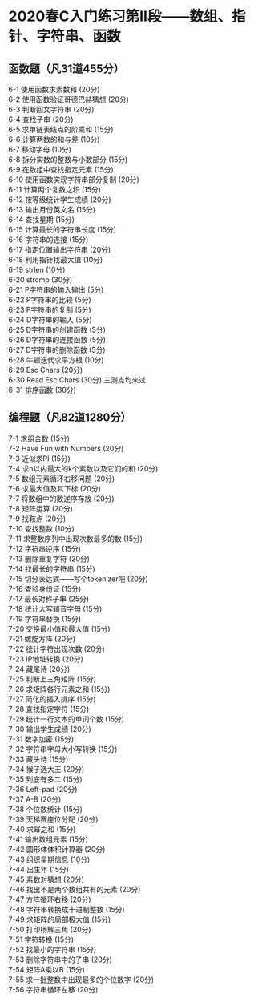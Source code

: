 # 2020春C入门练习第II段——数组、指针、字符串、函数

## 函数题（凡31道455分）
6-1 使用函数求素数和 (20分)   
6-2 使用函数验证哥德巴赫猜想 (20分)   
6-3 判断回文字符串 (20分)   
6-4 查找子串 (20分)   
6-5 求单链表结点的阶乘和 (15分)   
6-6 计算两数的和与差 (10分)   
6-7 移动字母 (10分)   
6-8 拆分实数的整数与小数部分 (15分)   
6-9 在数组中查找指定元素 (15分)   
6-10 使用函数实现字符串部分复制 (20分)   
6-11 计算两个复数之积 (15分)   
6-12 按等级统计学生成绩 (20分)   
6-13 输出月份英文名 (15分)   
6-14 查找星期 (15分)   
6-15 计算最长的字符串长度 (15分)   
6-16 字符串的连接 (15分)   
6-17 指定位置输出字符串 (20分)   
6-18 利用指针找最大值 (10分)   
6-19 strlen (10分)   
6-20 strcmp (30分)   
6-21 P字符串的输入输出 (5分)   
6-22 P字符串的比较 (5分)   
6-23 P字符串的复制 (5分)   
6-24 D字符串的输入 (5分)   
6-25 D字符串的创建函数 (5分)   
6-26 D字符串的连接函数 (5分)   
6-27 D字符串的删除函数 (5分)   
6-28 牛顿迭代求平方根 (10分)   
6-29 Esc Chars (20分)   
6-30 Read Esc Chars (30分) 三测点均未过    
6-31 排序函数 (30分)   

## 编程题（凡82道1280分）
7-1 求组合数 (15分)   
7-2 Have Fun with Numbers (20分)   
7-3 近似求PI (15分)   
7-4 求n以内最大的k个素数以及它们的和 (20分)   
7-5 数组元素循环右移问题 (20分)   
7-6 求最大值及其下标 (20分)   
7-7 将数组中的数逆序存放 (20分)   
7-8 矩阵运算 (20分)   
7-9 找鞍点 (20分)   
7-10 查找整数 (10分)   
7-11 求整数序列中出现次数最多的数 (15分)   
7-12 字符串逆序 (15分)   
7-13 删除重复字符 (20分)   
7-14 找最长的字符串 (15分)   
7-15 切分表达式——写个tokenizer吧 (20分)   
7-16 查验身份证 (15分)   
7-17 最长对称子串 (25分)   
7-18 统计大写辅音字母 (15分)   
7-19 字符串替换 (15分)   
7-20 交换最小值和最大值 (15分)   
7-21 螺旋方阵 (20分)   
7-22 统计字符出现次数 (20分)   
7-23 IP地址转换 (20分)   
7-24 藏尾诗 (20分)   
7-25 判断上三角矩阵 (15分)   
7-26 求矩阵各行元素之和 (15分)   
7-27 简化的插入排序 (15分)   
7-28 查找指定字符 (15分)   
7-29 统计一行文本的单词个数 (15分)   
7-30 输出学生成绩 (20分)   
7-31 数字加密 (15分)   
7-32 字符串字母大小写转换 (15分)   
7-33 藏头诗 (15分)   
7-34 猴子选大王 (20分)   
7-35 到底有多二 (15分)   
7-36 Left-pad (20分)   
7-37 A-B (20分)   
7-38 个位数统计 (15分)   
7-39 天梯赛座位分配 (20分)   
7-40 求幂之和 (15分)   
7-41 输出数组元素 (15分)   
7-42 圆形体体积计算器 (20分)   
7-43 组织星期信息 (10分)   
7-44 出生年 (15分)   
7-45 素数对猜想 (20分)   
7-46 找出不是两个数组共有的元素 (20分)   
7-47 方阵循环右移 (20分)   
7-48 字符串转换成十进制整数 (15分)   
7-49 求矩阵的局部极大值 (15分)   
7-50 打印杨辉三角 (20分)   
7-51 字符转换 (15分)   
7-52 找最小的字符串 (15分)   
7-53 删除字符串中的子串 (20分)   
7-54 矩阵A乘以B (15分)   
7-55 求一批整数中出现最多的个位数字 (20分)   
7-56 字符串循环左移 (20分)   